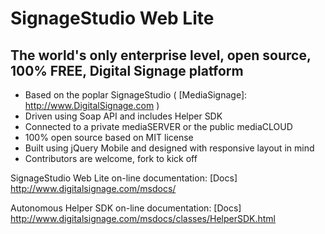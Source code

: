 SignageStudio Web Lite
======================

The world's only enterprise level, open source, 100% FREE, Digital Signage platform
------------------------------------------------------------------------

 - Based on the poplar SignageStudio ( [MediaSignage]: http://www.DigitalSignage.com )
 - Driven using Soap API and includes Helper SDK
 - Connected to a private mediaSERVER or the public mediaCLOUD
 - 100% open source based on MIT license
 - Built using jQuery Mobile and designed with responsive layout in mind
 - Contributors are welcome, fork to kick off



SignageStudio Web Lite on-line documentation:
[Docs] http://www.digitalsignage.com/msdocs/

Autonomous Helper SDK on-line documentation:
[Docs] http://www.digitalsignage.com/msdocs/classes/HelperSDK.html




